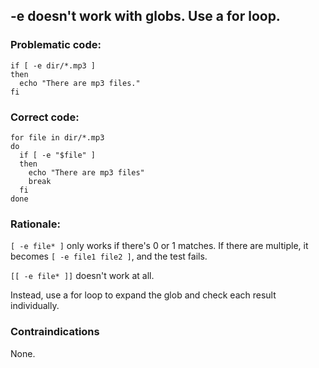 ##  -e doesn't work with globs. Use a for loop.

### Problematic code:

    if [ -e dir/*.mp3 ]
    then
      echo "There are mp3 files."
    fi

### Correct code:

    for file in dir/*.mp3
    do
      if [ -e "$file" ]
      then
        echo "There are mp3 files"
        break
      fi
    done

### Rationale:

`[ -e file* ]` only works if there's 0 or 1 matches. If there are multiple, it becomes `[ -e file1 file2 ]`, and the test fails. 

`[[ -e file* ]]` doesn't work at all.

Instead, use a for loop to expand the glob and check each result individually.

### Contraindications

None.